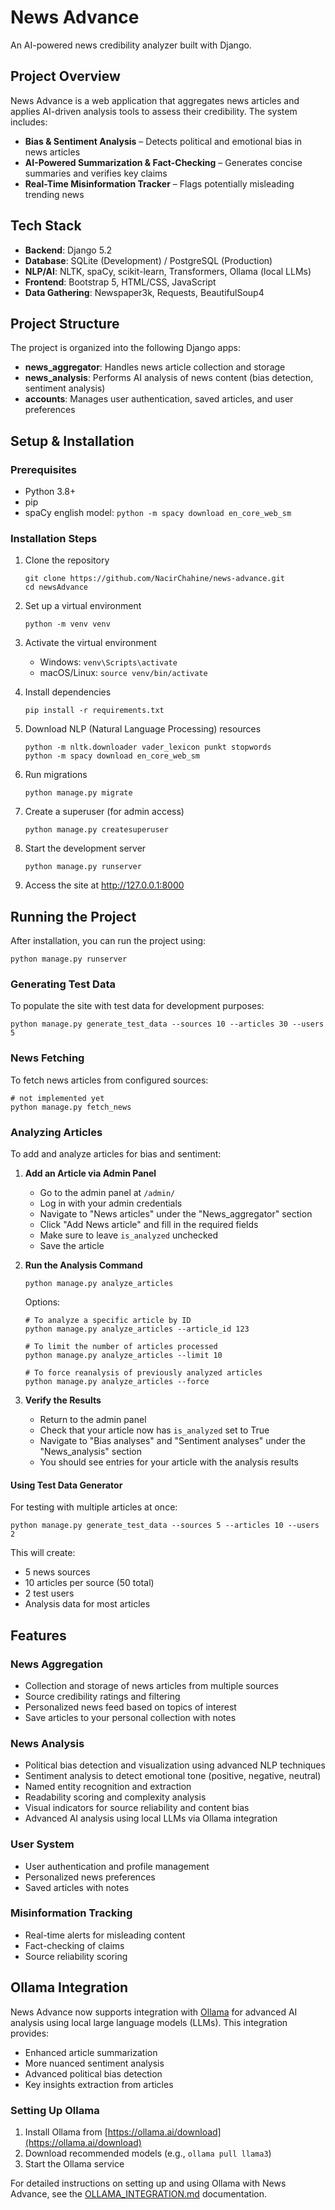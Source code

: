 <!-- 🔄 Synced with AI_PROJECT_DOCS.md → Keep parity for AI/human consistency. -->  
# News Advance

An AI-powered news credibility analyzer built with Django.

## Project Overview

News Advance is a web application that aggregates news articles and applies AI-driven analysis tools to assess their credibility. The system includes:

- **Bias & Sentiment Analysis** – Detects political and emotional bias in news articles
- **AI-Powered Summarization & Fact-Checking** – Generates concise summaries and verifies key claims
- **Real-Time Misinformation Tracker** – Flags potentially misleading trending news

## Tech Stack

- **Backend**: Django 5.2
- **Database**: SQLite (Development) / PostgreSQL (Production)
- **NLP/AI**: NLTK, spaCy, scikit-learn, Transformers, Ollama (local LLMs)
- **Frontend**: Bootstrap 5, HTML/CSS, JavaScript
- **Data Gathering**: Newspaper3k, Requests, BeautifulSoup4

## Project Structure

The project is organized into the following Django apps:

- **news_aggregator**: Handles news article collection and storage
- **news_analysis**: Performs AI analysis of news content (bias detection, sentiment analysis)
- **accounts**: Manages user authentication, saved articles, and user preferences

## Setup & Installation

### Prerequisites

- Python 3.8+
- pip
- spaCy english model: `python -m spacy download en_core_web_sm`

### Installation Steps

1. Clone the repository
   ```
   git clone https://github.com/NacirChahine/news-advance.git
   cd newsAdvance
   ```

2. Set up a virtual environment
   ```
   python -m venv venv
   ```

3. Activate the virtual environment
   - Windows: `venv\Scripts\activate`
   - macOS/Linux: `source venv/bin/activate`

4. Install dependencies
   ```
   pip install -r requirements.txt
   ```

5. Download NLP (Natural Language Processing) resources
   ```
   python -m nltk.downloader vader_lexicon punkt stopwords
   python -m spacy download en_core_web_sm
   ```

6. Run migrations
   ```
   python manage.py migrate
   ```

7. Create a superuser (for admin access)
   ```
   python manage.py createsuperuser
   ```

8. Start the development server
   ```
   python manage.py runserver
   ```

9. Access the site at http://127.0.0.1:8000

## Running the Project

After installation, you can run the project using:

```
python manage.py runserver
```

### Generating Test Data

To populate the site with test data for development purposes:

```
python manage.py generate_test_data --sources 10 --articles 30 --users 5
```

### News Fetching

To fetch news articles from configured sources:

```
# not implemented yet
python manage.py fetch_news
```

### Analyzing Articles

To add and analyze articles for bias and sentiment:

1. **Add an Article via Admin Panel**
   - Go to the admin panel at `/admin/`
   - Log in with your admin credentials
   - Navigate to "News articles" under the "News_aggregator" section
   - Click "Add News article" and fill in the required fields
   - Make sure to leave `is_analyzed` unchecked
   - Save the article

2. **Run the Analysis Command**
   ```
   python manage.py analyze_articles
   ```

   Options:
   ```
   # To analyze a specific article by ID
   python manage.py analyze_articles --article_id 123

   # To limit the number of articles processed
   python manage.py analyze_articles --limit 10

   # To force reanalysis of previously analyzed articles
   python manage.py analyze_articles --force
   ```

3. **Verify the Results**
   - Return to the admin panel
   - Check that your article now has `is_analyzed` set to True
   - Navigate to "Bias analyses" and "Sentiment analyses" under the "News_analysis" section
   - You should see entries for your article with the analysis results

#### Using Test Data Generator

For testing with multiple articles at once:

```
python manage.py generate_test_data --sources 5 --articles 10 --users 2
```

This will create:
- 5 news sources
- 10 articles per source (50 total)
- 2 test users
- Analysis data for most articles


## Features

### News Aggregation
- Collection and storage of news articles from multiple sources
- Source credibility ratings and filtering
- Personalized news feed based on topics of interest
- Save articles to your personal collection with notes

### News Analysis
- Political bias detection and visualization using advanced NLP techniques
- Sentiment analysis to detect emotional tone (positive, negative, neutral)
- Named entity recognition and extraction
- Readability scoring and complexity analysis
- Visual indicators for source reliability and content bias
- Advanced AI analysis using local LLMs via Ollama integration

### User System
  - User authentication and profile management
  - Personalized news preferences
  - Saved articles with notes

### Misinformation Tracking
  - Real-time alerts for misleading content
  - Fact-checking of claims
  - Source reliability scoring

## Ollama Integration

News Advance now supports integration with [Ollama](https://ollama.ai/) for advanced AI analysis using local large language models (LLMs). This integration provides:

- Enhanced article summarization
- More nuanced sentiment analysis
- Advanced political bias detection
- Key insights extraction from articles

### Setting Up Ollama

1. Install Ollama from [https://ollama.ai/download](https://ollama.ai/download)
2. Download recommended models (e.g., `ollama pull llama3`)
3. Start the Ollama service

For detailed instructions on setting up and using Ollama with News Advance, see the [OLLAMA_INTEGRATION.md](OLLAMA_INTEGRATION.md) documentation.
